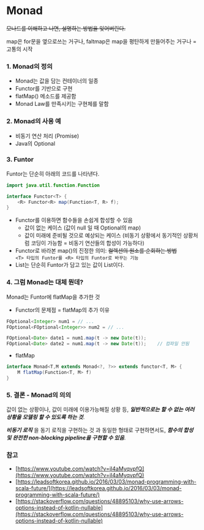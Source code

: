 # Monad
~~모나드를 이해하고 나면, 설명하는 방법을 잊어버린다.~~

map은 for문을 옆으로쓰는 거구나, faltmap은 map을 평탄하게 만들어주는 거구나 = 고통의 시작

### 1. Monad의 정의

- Monad는 값을 담는 컨테이너의 일종
- Functor를 기반으로 구현
- flatMap() 메소드를 제공함
- Monad Law를 만족시키는 구현체를 말함

### 2. Monad의 사용 예

- 비동기 연산 처리 (Promise)
- Java의 Optional

### 3. Funtor

Funtor는 단순히 아래의 코드를 나타낸다.

```java
import java.util.function.Function

interface Functor<T> {
	<R> Functor<R> map(Function<T, R> f);
}
```

- Functor를 이용하면 함수들을 손쉽게 합성할 수 있음
    - 값이 없는 케이스 (값이 null 일 때 Optional의 map)
    - 값이 미래에 준비될 것으로 예상되는 케이스
      (비동기 상황에서 동기적인 상황처럼 코딩이 가능함 = 비동기 연산들의 합성이 가능하다)
- Functor로 바라본 map()의 진정한 의미:  ~~컬렉션의 원소를 순회하는 방법~~  
  `<T> 타입의 Funtor를 <R> 타입의 Funtor로 바꾸는 기능`
- List는 단순히 Funtor가 담고 있는 값이 List이다.

### 4. 그럼 Monad는 대체 뭔데?

Monad는 Funtor에 flatMap을 추가한 것

- Functor의 문제점 = flatMap의 추가 이유

```java
FOptional<Integer> num1 = // ...
FOptional<FOptional<Integer>> num2 = // ...

FOptional<Date> date1 = num1.map(t -> new Date(t));
FOptional<Date> date2 = num1.map(t -> new Date(t));    // 컴파일 안됨
```

- flatMap

```java
interface Monad<T,M extends Monad<?, ?>> extends functor<T, M> {
	M flatMap(Function<T, M> f)
}
```

### 5. 결론 - Monad의 의의

값이 없는 상황이나, 값이 미래에 이용가능해질 상황 등,
***일반적으로는 할 수 없는 여러 상황을 모델링 할 수 있도록 하는 것***.

***비동기 로직*** 을 동기 로직을 구현하는 것 과 동일한 형태로 구현하면서도,
***함수의 합성 및 완전한 non-blocking pipeline을 구현할 수 있음***.



### 참고

- [https://www.youtube.com/watch?v=jI4aMyqvpfQ](https://www.youtube.com/watch?v=jI4aMyqvpfQ)
- [https://leadsoftkorea.github.io/2016/03/03/monad-programming-with-scala-future/](https://leadsoftkorea.github.io/2016/03/03/monad-programming-with-scala-future/)
- [https://stackoverflow.com/questions/48895103/why-use-arrows-options-instead-of-kotlin-nullable](https://stackoverflow.com/questions/48895103/why-use-arrows-options-instead-of-kotlin-nullable)
